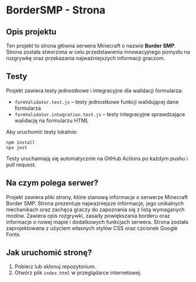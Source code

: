 # BorderSMP - Strona

## Opis projektu

Ten projekt to strona główna serwera Minecraft o nazwie **Border SMP**. Strona została stworzona w celu przedstawienia innowacyjnego pomysłu na rozgrywkę oraz przekazania najważniejszych informacji graczom.

## Testy

Projekt zawiera testy jednostkowe i integracyjne dla walidacji formularza:
- `formValidator.test.js` – testy jednostkowe funkcji walidującej dane formularza
- `formValidator.integration.test.js` – testy integracyjne sprawdzające walidację na formularzu HTML

Aby uruchomić testy lokalnie:
```
npm install
npx jest
```

Testy uruchamiają się automatycznie na GitHub Actions po każdym pushu i pull request.

## Na czym polega serwer?

Projekt zawiera pliki strony, które stanową informacje o serwerze Minecraft Border SMP. Strona prezentuje najważniejsze informacje, jego unikalnych mechanikach oraz zachęca graczy do zapoznania się z listą wymaganych modów. Zawiera opis rozgrywki, zasady powiększania borderu oraz informacje o nowej mapie i dodatkowych funkcjach serwera. Strona została zaprojektowana z użyciem własnych stylów CSS oraz czcionek Google Fonts.

## Jak uruchomić stronę?

1. Pobierz lub sklonuj repozytorium.
2. Otwórz plik `index.html` w przeglądarce internetowej.